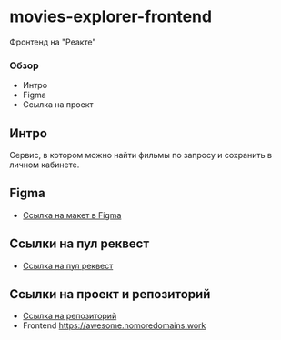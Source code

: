 # movies-explorer-frontend
Фронтенд на "Реакте"

### Обзор

* Интро
* Figma
* Ссылка на проект

**Интро**
------
Сервис, в котором можно найти фильмы по запросу и сохранить в личном кабинете.

**Figma**
------
* [Ссылка на макет в Figma](https://disk.yandex.ru/d/wI74i8vmlf0Xjw)

**Ссылки на пул реквест**
------
* [Ссылка на пул реквест](https://github.com/t-kerekesha/movies-explorer-frontend/pull/5)

**Ссылки на проект и репозиторий**
------
* [Ссылка на репозиторий](https://github.com/t-kerekesha/movies-explorer-frontend)
* Frontend  https://awesome.nomoredomains.work
